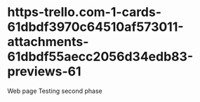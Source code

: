 # https-trello.com-1-cards-61dbdf3970c64510af573011-attachments-61dbdf55aecc2056d34edb83-previews-61
Web page Testing second phase
